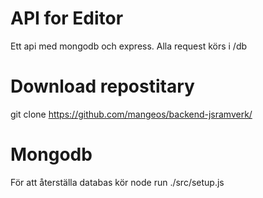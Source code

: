 # API for Editor
Ett api med mongodb och express.
Alla request körs i /db

# Download repostitary
git clone https://github.com/mangeos/backend-jsramverk/

# Mongodb
För att återställa databas kör node run  ./src/setup.js
